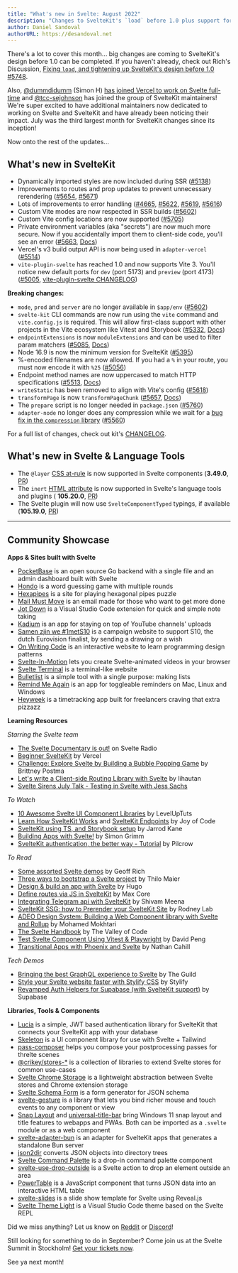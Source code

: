 ```yaml
---
title: "What's new in Svelte: August 2022"
description: "Changes to SvelteKit's `load` before 1.0 plus support for Vite 3 and `vite.config.js`!"
author: Daniel Sandoval
authorURL: https://desandoval.net
---
```


There's a lot to cover this month... big changes are coming to SvelteKit's design before 1.0 can be completed. If you haven't already, check out Rich's Discussion, [Fixing `load`, and tightening up SvelteKit's design before 1.0 #5748](https://github.com/sveltejs/kit/discussions/5748).

Also, [@dummdidumm](https://github.com/dummdidumm) (Simon H) [has joined Vercel to work on Svelte full-time](https://twitter.com/dummdidumm_/status/1549041206348222464) and [@tcc-sejohnson](https://github.com/tcc-sejohnson) has joined the group of SvelteKit maintainers! We're super excited to have additional maintainers now dedicated to working on Svelte and SvelteKit and have already been noticing their impact. July was the third largest month for SvelteKit changes since its inception!

Now onto the rest of the updates...

## What's new in SvelteKit
- Dynamically imported styles are now included during SSR ([#5138](https://github.com/sveltejs/kit/pull/5138))
- Improvements to routes and prop updates to prevent unnecessary rerendering ([#5654](https://github.com/sveltejs/kit/pull/5654), [#5671](https://github.com/sveltejs/kit/pull/5671))
- Lots of improvements to error handling ([#4665](https://github.com/sveltejs/kit/pull/4665), [#5622](https://github.com/sveltejs/kit/pull/5622), [#5619](https://github.com/sveltejs/kit/pull/5619), [#5616](https://github.com/sveltejs/kit/pull/5616))
- Custom Vite modes are now respected in SSR builds ([#5602](https://github.com/sveltejs/kit/pull/5602))
- Custom Vite config locations are now supported ([#5705](https://github.com/sveltejs/kit/pull/5705))
- Private environment variables (aka "secrets") are now much more secure. Now if you accidentally import them to client-side code, you'll see an error ([#5663](https://github.com/sveltejs/kit/pull/5663), [Docs](https://kit.svelte.dev/docs/configuration#env))
- Vercel's v3 build output API is now being used in `adapter-vercel` ([#5514](https://github.com/sveltejs/kit/pull/5514))
- `vite-plugin-svelte` has reached 1.0 and now supports Vite 3. You'll notice new default ports for `dev` (port 5173) and `preview` (port 4173) ([#5005](https://github.com/sveltejs/kit/pull/5005), [vite-plugin-svelte CHANGELOG](https://github.com/sveltejs/vite-plugin-svelte/blob/main/packages/vite-plugin-svelte/CHANGELOG.md))

**Breaking changes:**
- `mode`, `prod` and `server` are no longer available in `$app/env` ([#5602](https://github.com/sveltejs/kit/pull/5602))
- `svelte-kit` CLI commands are now run using the `vite` command and `vite.config.js` is required. This will allow first-class support with other projects in the Vite ecosystem like Vitest and Storybook ([#5332](https://github.com/sveltejs/kit/pull/5332), [Docs](https://kit.svelte.dev/docs/project-structure#project-files-vite-config-js))
- `endpointExtensions` is now `moduleExtensions` and can be used to filter param matchers ([#5085](https://github.com/sveltejs/kit/pull/5085), [Docs](https://kit.svelte.dev/docs/configuration#moduleextensions))
- Node 16.9 is now the minimum version for SvelteKit ([#5395](https://github.com/sveltejs/kit/pull/5395))
- %-encoded filenames are now allowed. If you had a `%` in your route, you must now encode it with `%25` ([#5056](https://github.com/sveltejs/kit/pull/5056))
- Endpoint method names are now uppercased to match HTTP specifications ([#5513](https://github.com/sveltejs/kit/pull/5513), [Docs](https://kit.svelte.dev/docs/routing#endpoints))
- `writeStatic` has been removed to align with Vite's config ([#5618](https://github.com/sveltejs/kit/pull/5618))
- `transformPage` is now `transformPageChunk` ([#5657](https://github.com/sveltejs/kit/pull/5657), [Docs](https://kit.svelte.dev/docs/hooks#handle))
- The `prepare` script is no longer needed in `package.json` ([#5760](https://github.com/sveltejs/kit/pull/5760))
- `adapter-node` no longer does any compression while we wait for a [bug fix in the `compression` library](https://github.com/expressjs/compression/pull/183) ([#5560](https://github.com/sveltejs/kit/pull/5506))

For a full list of changes, check out kit's [CHANGELOG](https://github.com/sveltejs/kit/blob/master/packages/kit/CHANGELOG.md).


## What's new in Svelte & Language Tools
- The `@layer` [CSS at-rule](https://developer.mozilla.org/en-US/docs/Web/CSS/@layer) is now supported in Svelte components (**3.49.0**, [PR](https://github.com/sveltejs/svelte/issues/7504))
- The `inert` [HTML attribute](https://html.spec.whatwg.org/multipage/interaction.html#the-inert-attribute) is now supported in Svelte's language tools and plugins ( **105.20.0**, [PR](https://github.com/sveltejs/language-tools/pull/1565))
- The Svelte plugin will now use `SvelteComponentTyped` typings, if available (**105.19.0**, [PR](https://github.com/sveltejs/language-tools/pull/1548))


---

## Community Showcase

**Apps & Sites built with Svelte**
- [PocketBase](https://github.com/pocketbase/pocketbase) is an open source Go backend with a single file and an admin dashboard built with Svelte
- [Hondo](https://www.playhondo.com/how-to-play) is a word guessing game with multiple rounds
- [Hexapipes](https://github.com/gereleth/hexapipes) is a site for playing hexagonal pipes puzzle
- [Mail Must Move](https://www.mordon.app/) is an email made for those who want to get more done
- [Jot Down](https://github.com/brysonbw/vscode-jot-down) is a Visual Studio Code extension for quick and simple note taking
- [Kadium](https://kadium.kasper.space/) is an app for staying on top of YouTube channels' uploads
- [Samen zjin we #1metS10](https://1mets10.avrotros.nl/) is a campaign website to support S10, the dutch Eurovision finalist, by sending a drawing or a wish
- [On Writing Code](https://onwritingcode.com/) is an interactive website to learn programming design patterns
- [Svelte-In-Motion](https://github.com/novacbn/svelte-in-motion) lets you create Svelte-animated videos in your browser
- [Svelte Terminal](https://github.com/Nico-Mayer/svelte-terminal) is a terminal-like website
- [Bulletlist](https://bulletlist.com/) is a simple tool with a single purpose: making lists
- [Remind Me Again](https://github.com/probablykasper/remind-me-again) is an app for toggleable reminders on Mac, Linux and Windows
- [Heyweek](https://heyweek.com/) is a timetracking app built for freelancers craving that extra pizzazz

**Learning Resources**

_Starring the Svelte team_
- [The Svelte Documentary is out!](https://www.svelteradio.com/episodes/the-svelte-documentary-is-out) on Svelte Radio
- [Beginner SvelteKit](https://vercel.com/docs/beginner-sveltekit) by Vercel
- [Challenge: Explore Svelte by Building a Bubble Popping Game](https://prismic.io/blog/try-svelte-build-game) by Brittney Postma
- [Let's write a Client-side Routing Library with Svelte](https://www.youtube.com/watch?v=3foVDSknGEY) by lihautan
- [Svelte Sirens July Talk - Testing in Svelte with Jess Sachs](https://sveltesirens.dev/event/testing-in-svelte)

_To Watch_
- [10 Awesome Svelte UI Component Libraries](https://www.youtube.com/watch?v=RkD88ARvucM) by LevelUpTuts
- [Learn How SvelteKit Works](https://www.youtube.com/watch?v=VizuTy3uSNE) and [SvelteKit Endpoints](https://www.youtube.com/watch?v=XnVxDLTgCgo) by Joy of Code
- [SvelteKit using TS, and Storybook setup](https://www.youtube.com/watch?v=L4F5dSu0FcQ) by Jarrod Kane
- [Building Apps with Svelte!](https://www.youtube.com/watch?v=prsXVk1fdW4) by Simon Grimm
- [SvelteKit authentication, the better way - Tutorial](https://www.youtube.com/watch?v=Y98KipzwVdM) by Pilcrow

_To Read_
- [Some assorted Svelte demos](https://geoffrich.net/posts/assorted-svelte-demos/) by Geoff Rich
- [Three ways to bootstrap a Svelte project](https://maier.tech/posts/three-ways-to-bootstrap-a-svelte-project) by Thilo Maier
- [Design & build an app with Svelte](https://bootcamp.uxdesign.cc/design-build-an-app-with-svelte-ecd7ed0729da) by Hugo
- [Define routes via JS in SvelteKit](https://dev.to/maxcore/define-routes-via-js-in-sveltekit-27e9) by Max Core
- [Integrating Telegram api with SvelteKit](https://dev.to/theether0/integrating-telegram-api-with-sveltekit-5gb) by Shivam Meena
- [SvelteKit SSG: how to Prerender your SvelteKit Site](https://rodneylab.com/sveltekit-ssg/) by Rodney Lab
- [ADEO Design System: Building a Web Component library with Svelte and Rollup](https://medium.com/adeo-tech/adeo-design-system-building-a-web-component-library-with-svelte-and-rollup-72d65de50163) by Mohamed Mokhtari
- [The Svelte Handbook](https://thevalleyofcode.com/svelte/) by The Valley of Code
- [Test Svelte Component Using Vitest & Playwright](https://davipon.hashnode.dev/test-svelte-component-using-vitest-playwright) by David Peng
- [Transitional Apps with Phoenix and Svelte](https://nathancahill.com/phoenix-svelte) by Nathan Cahill

_Tech Demos_
- [Bringing the best GraphQL experience to Svelte](https://www.the-guild.dev/blog/houdini-and-kitql) by The Guild
- [Style your Svelte website faster with Stylify CSS](https://stylifycss.com/blog/style-your-svelte-website-faster-with-stylify-css/) by Stylify
- [Revamped Auth Helpers for Supabase (with SvelteKit support)](https://supabase.com/blog/2022/07/13/supabase-auth-helpers-with-sveltekit-support) by Supabase


**Libraries, Tools & Components**
- [Lucia](https://github.com/pilcrowOnPaper/lucia-sveltekit) is a simple, JWT based authentication library for SvelteKit that connects your SvelteKit app with your database
- [Skeleton](https://github.com/Brain-Bones/skeleton) is a UI component library for use with Svelte + Tailwind
- [pass-composer](https://pass-composer.vercel.app/) helps you compose your postprocessing passes for threlte scenes
- [@crikey/stores-*](https://whenderson.github.io/stores-mono/) is a collection of libraries to extend Svelte stores for common use-cases
- [Svelte Chrome Storage](https://github.com/shaun-wild/svelte-chrome-storage) is a lightweight abstraction between Svelte stores and Chrome extension storage
- [Svelte Schema Form](https://github.com/restspace/svelte-schema-form) is a form generator for JSON schema
- [svelte-gesture](https://github.com/wobsoriano/svelte-gesture) is a library that lets you bind richer mouse and touch events to any component or view
- [Snap Layout](https://github.com/ThaUnknown/snap-layout) and [universal-title-bar](https://github.com/ThaUnknown/universal-title-bar) bring Windows 11 snap layout and title features to webapps and PWAs. Both can be imported as a `.svelte` module or as a web component
- [svelte-adapter-bun](https://github.com/gornostay25/svelte-adapter-bun) is an adapter for SvelteKit apps that generates a standalone Bun server
- [json2dir](https://www.npmjs.com/package/json2dir) converts JSON objects into directory trees
- [Svelte Command Palette](https://github.com/rohitpotato/svelte-command-palette) is a drop-in command palette component
- [svelte-use-drop-outside](https://github.com/untemps/svelte-use-drop-outside) is a Svelte action to drop an element outside an area
- [PowerTable](https://github.com/muonw/powertable) is a JavaScript component that turns JSON data into an interactive HTML table
- [svelte-slides](https://github.com/rajasegar/svelte-slides) is a slide show template for Svelte using Reveal.js
- [Svelte Theme Light](https://marketplace.visualstudio.com/items?itemName=webmaek.svelte-theme-light) is a Visual Studio Code theme based on the Svelte REPL

Did we miss anything? Let us know on [Reddit](https://www.reddit.com/r/sveltejs/) or [Discord](https://discord.com/invite/yy75DKs)!

Still looking for something to do in September? Come join us at the Svelte Summit in Stockholm! [Get your tickets now](https://www.sveltesummit.com/).

See ya next month!
